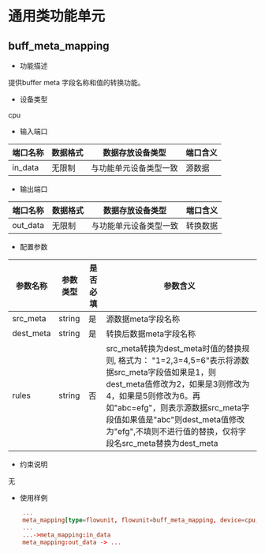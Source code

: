 # 通用类功能单元

## buff_meta_mapping

- 功能描述

提供buffer meta 字段名称和值的转换功能。

- 设备类型

cpu

- 输入端口

|端口名称|数据格式|数据存放设备类型|端口含义|
|--|--|--|--|
|in_data|无限制|与功能单元设备类型一致|源数据|

- 输出端口

|端口名称|数据格式|数据存放设备类型|端口含义|
|--|--|--|--|
|out_data|无限制|与功能单元设备类型一致|转换数据|

- 配置参数

|参数名称|参数类型|是否必填|参数含义
|--|--|--|--|
|src_meta|string|是|源数据meta字段名称|
|dest_meta|string|是|转换后数据meta字段名称|
|rules|string|否|src_meta转换为dest_meta时值的替换规则, 格式为： "1=2,3=4,5=6"表示将源数据src_meta字段值如果是1，则dest_meta值修改为2，如果是3则修改为4，如果是5则修改为6。再如"abc=efg"，则表示源数据src_meta字段值如果值是"abc"则dest_meta值修改为"efg",不填则不进行值的替换，仅将字段名src_meta替换为dest_meta|

- 约束说明

无

- 使用样例

```toml
    ...
    meta_mapping[type=flowunit, flowunit=buff_meta_mapping, device=cpu, deviceid=0,  src_meta="src_name", dest_meta="dest_name", rules="abc=efg"]
    ...
    ...->meta_mapping:in_data
    meta_mapping:out_data -> ...

```

